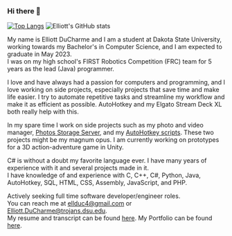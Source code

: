 ### Hi there 👋

[![Top Langs](https://github-readme-stats.vercel.app/api/top-langs/?username=ellman12&theme=react&langs_count=7&layout=compact)](https://github.com/ellman12/github-readme-stats)
![Elliott's GitHub stats](https://github-readme-stats.vercel.app/api?username=ellman12&count_private=true&show_icons=true&theme=react)

My name is Elliott DuCharme and I am a student at Dakota State University, working towards my Bachelor's in Computer Science, and I am expected to graduate in May 2023.<br>
I was on my high school's FIRST Robotics Competition (FRC) team for 5 years as the lead (Java) programmer.<br>

I love and have always had a passion for computers and programming, and I love working on side projects, especially projects that save time and make life easier. I try to automate repetitive tasks and streamline my workflow and make it as efficient as possible. AutoHotkey and my Elgato Stream Deck XL both really help with this.<br>

In my spare time I work on side projects such as my photo and video manager, [Photos Storage Server](https://github.com/ellman12/Photos-Storage-Server), and my [AutoHotkey scripts](https://github.com/ellman12/AutoHotkey-V2). These two projects might be my magnum opus. I am currently working on prototypes for a 3D action-adventure game in Unity.

C# is without a doubt my favorite language ever. I have many years of experience with it and several projects made in it.<br>
I have knowledge of and experience with C, C++, C#, Python, Java, AutoHotkey, SQL, HTML, CSS, Assembly, JavaScript, and PHP.<br>

Actively seeking full time software developer/engineer roles.<br>
You can reach me at ellduc4@gmail.com or Elliott.DuCharme@trojans.dsu.edu.<br>
My resume and transcript can be found [here](https://github.com/ellman12/ellman12/).
My Portfolio can be found [here](https://ellman12.github.io/Portfolio/).
